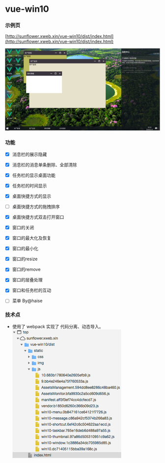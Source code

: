 # vue-win10

### 示例页

[http://sunflower.xweb.xin/vue-win10/dist/index.html](http://sunflower.xweb.xin/vue-win10/dist/index.html)

![示例截图](https://github.com/SunInfoFE/vue-win10/blob/master/vue-win10-demo1.png)

### 功能

- [x] 消息栏的展示隐藏
- [x] 消息栏的消息单条删除、全部清除

- [x] 任务栏的显示桌面功能
- [x] 任务栏的时间显示

- [x] 桌面快捷方式的显示
- [ ] 桌面快捷方式的拖拽排序
- [x] 桌面快捷方式双击打开窗口

- [x] 窗口的关闭
- [x] 窗口的最大化及恢复
- [x] 窗口的最小化
- [x] 窗口的resize
- [x] 窗口的remove
- [x] 窗口的层叠处理
- [x] 窗口和任务栏的互动

- [ ] 菜单 By@haise

### 技术点

* 使用了 webpack 实现了 代码分离、动态导入。
![示例截图](https://github.com/SunInfoFE/vue-win10/blob/master/vue-win10-demo2.png)
